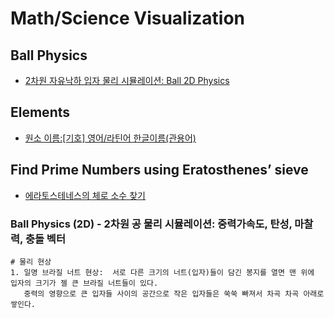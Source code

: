 # Math/Science Visualization 

## Ball Physics
- [2차원 자유낙하 입자 물리 시뮬레이션: Ball 2D Physics](https://mark2021-github.github.io/Ball2D-Physics/) 

## Elements
- [원소 이름:[기호] 영어/라틴어 한글이름(관용어)](https://mark2021-github.github.io/Elements/)

## Find Prime Numbers using Eratosthenes’ sieve 
 - [에라토스테네스의 체로 소수 찾기](https://cw-math.github.io/PrimeNumber/)
 

### Ball Physics (2D) - 2차원 공 물리 시뮬레이션: 중력가속도, 탄성, 마찰력, 충돌 벡터 

```
# 물리 현상 
1. 일명 브라질 너트 현상:  서로 다른 크기의 너트(입자)들이 담긴 봉지를 열면 맨 위에 입자의 크기가 젤 큰 브라질 너트들이 있다.  
   중력의 영향으로 큰 입자들 사이의 공간으로 작은 입자들은 쑥쑥 빠져서 차곡 차곡 아래로 쌓인다. 

```
